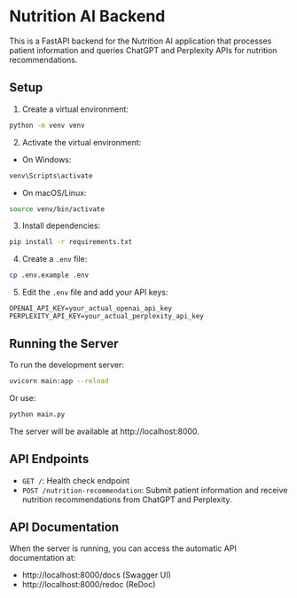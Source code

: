 # Nutrition AI Backend

This is a FastAPI backend for the Nutrition AI application that processes patient information and queries ChatGPT and Perplexity APIs for nutrition recommendations.

## Setup

1. Create a virtual environment:
```bash
python -m venv venv
```

2. Activate the virtual environment:
- On Windows:
```bash
venv\Scripts\activate
```
- On macOS/Linux:
```bash
source venv/bin/activate
```

3. Install dependencies:
```bash
pip install -r requirements.txt
```

4. Create a `.env` file:
```bash
cp .env.example .env
```

5. Edit the `.env` file and add your API keys:
```
OPENAI_API_KEY=your_actual_openai_api_key
PERPLEXITY_API_KEY=your_actual_perplexity_api_key
```

## Running the Server

To run the development server:

```bash
uvicorn main:app --reload
```

Or use:

```bash
python main.py
```

The server will be available at http://localhost:8000.

## API Endpoints

- `GET /`: Health check endpoint
- `POST /nutrition-recommendation`: Submit patient information and receive nutrition recommendations from ChatGPT and Perplexity.

## API Documentation

When the server is running, you can access the automatic API documentation at:
- http://localhost:8000/docs (Swagger UI)
- http://localhost:8000/redoc (ReDoc) 